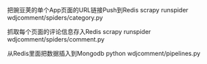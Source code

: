 把豌豆荚的单个App页面的URL链接Push到Redis 
scrapy runspider wdjcomment/spiders/category.py

抓取每个页面的评论信息存入Redis 
scrapy runspider wdjcomment/spiders/comment.py

从Redis里面把数据插入到Mongodb 
python wdjcomment/pipelines.py
